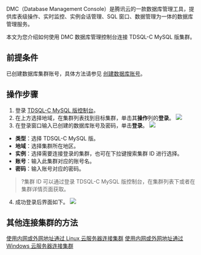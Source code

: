 DMC（Database Management Console）是腾讯云的一款数据库管理工具，提供库表级操作、实时监控、实例会话管理、SQL 窗口、数据管理为一体的数据库管理服务。

本文为您介绍如何使用 DMC 数据库管理控制台连接 TDSQL-C MySQL 版集群。

## 前提条件
已创建数据库集群账号，具体方法请参见 [创建数据库账号](https://cloud.tencent.com/document/product/1003/62730)。

## 操作步骤
1. 登录 [TDSQL-C MySQL 版控制台](https://console.cloud.tencent.com/cynosdb)。
2. 在上方选择地域，在集群列表找到目标集群，单击其**操作**列的**登录**。
![](https://qcloudimg.tencent-cloud.cn/raw/0e5d74383f2dc549b0e2c1306e59d88c.png)
3. 在登录窗口输入已创建的数据库账号及密码，单击**登录**。
![](https://qcloudimg.tencent-cloud.cn/raw/22e6e0d9bb833fe7626f0d3a324816a0.png)
 - **类型**：选择 TDSQL-C MySQL 版。
 - **地域**：选择集群所在地区。
 - **实例**：选择需要连接登录的集群，也可在下拉键搜索集群 ID 进行选择。
 - **账号**：输入此集群对应的账号名。
 - **密码**：输入账号对应的密码。
 >?集群 ID 可以通过登录 TDSQL-C MySQL 版控制台，在集群列表下或者在集群详情页面获取。
4. 成功登录后界面如下。
![](https://qcloudimg.tencent-cloud.cn/raw/b8c7d6eec07844f3782b8fddd48e0a96.png)

## 其他连接集群的方法
[使用内网或外网地址通过 Linux 云服务器连接集群](https://cloud.tencent.com/document/product/1003/79677)
[使用内网或外网地址通过 Windows 云服务器连接集群](https://cloud.tencent.com/document/product/1003/79678)
